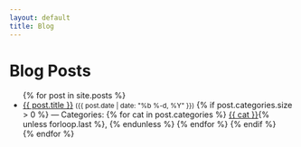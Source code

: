 ```yaml
---
layout: default
title: Blog
---
```


# Blog Posts

<ul>
  {% for post in site.posts %}
    <li>
      <a href="{{ post.url | relative_url }}">{{ post.title }}</a>
      <small>({{ post.date | date: "%b %-d, %Y" }})</small>
      {% if post.categories.size > 0 %}
        — Categories: 
        {% for cat in post.categories %}
          <a href="{{ '/categories/#' | append: cat | relative_url }}">{{ cat }}</a>{% unless forloop.last %}, {% endunless %}
        {% endfor %}
      {% endif %}
    </li>
  {% endfor %}
</ul>
